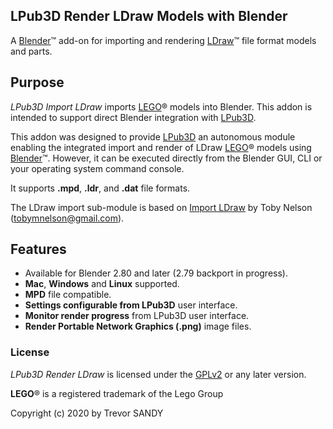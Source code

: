 ## LPub3D Render LDraw Models with Blender ##

A [Blender](https://www.blender.org)&trade; add-on for importing and rendering [LDraw](http://www.ldraw.org)&trade; file format models and parts.

## Purpose ##
*LPub3D Import LDraw* imports [LEGO](https://www.lego.com/)® models into Blender. This addon is intended to support direct Blender integration with [LPub3D](https://trevorsandy.github.io/lpub3d).

This addon was designed to provide [LPub3D](https://trevorsandy.github.io/lpub3d) an autonomous module enabling the integrated import and render of LDraw [LEGO](https://www.lego.com/)® models using [Blender](https://www.blender.org)&trade;. However, it can be executed directly from the Blender GUI, CLI or your operating system command console.

It supports **.mpd**, **.ldr**, and **.dat** file formats.

The LDraw import sub-module is based on [Import LDraw](https://github.com/TobyLobster/ImportLDraw) by Toby Nelson (tobymnelson@gmail.com).

## Features ##
+ Available for Blender 2.80 and later (2.79 backport in progress).
+ **Mac**, **Windows** and **Linux** supported.
+ **MPD** file compatible.
+ **Settings configurable from LPub3D** user interface.
+ **Monitor render progress** from LPub3D user interface.
+ **Render Portable Network Graphics (.png)** image files.

### License ###

*LPub3D Render LDraw* is licensed under the [GPLv2](http://www.gnu.org/licenses/gpl-2.0.html) or any later version.

**LEGO**® is a registered trademark of the Lego Group<br clear=left>

Copyright (c) 2020 by Trevor SANDY
